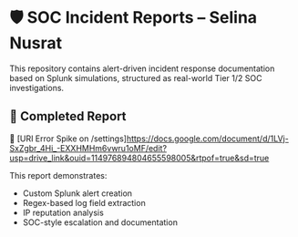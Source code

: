 # 🛡️ SOC Incident Reports – Selina Nusrat

This repository contains alert-driven incident response documentation based on Splunk simulations, structured as real-world Tier 1/2 SOC investigations.

## 📄 Completed Report

🔹 [URI Error Spike on /settings]https://docs.google.com/document/d/1LVj-SxZgbr_4Hi_-EXXHMHm6vwru1oMF/edit?usp=drive_link&ouid=114976894804655598005&rtpof=true&sd=true

This report demonstrates:
- Custom Splunk alert creation
- Regex-based log field extraction
- IP reputation analysis
- SOC-style escalation and documentation
